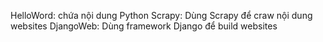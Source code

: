 HelloWord: chứa nội dung Python
Scrapy: Dùng Scrapy để craw nội dung websites
DjangoWeb: Dùng framework Django để build websites
